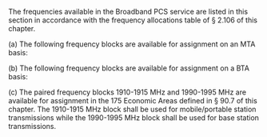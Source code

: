 The frequencies available in the Broadband PCS service are listed in this section in accordance with the frequency allocations table of § 2.106 of this chapter.

(a) The following frequency blocks are available for assignment on an MTA basis:
                      

(b) The following frequency blocks are available for assignment on a BTA basis:
                      

(c) The paired frequency blocks 1910-1915 MHz and 1990-1995 MHz are available for assignment in the 175 Economic Areas defined in § 90.7 of this chapter. The 1910-1915 MHz block shall be used for mobile/portable station transmissions while the 1990-1995 MHz block shall be used for base station transmissions.

